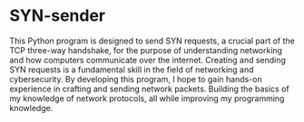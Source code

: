 # SYN-sender
This Python program is designed to send SYN requests, a crucial part of the TCP three-way handshake, for the purpose of understanding networking and how computers communicate over the internet. Creating and sending SYN requests is a fundamental skill in the field of networking and cybersecurity. By developing this program, I hope to gain hands-on experience in crafting and sending network packets. Building the basics of my knowledge of network protocols, all while improving my programming knowledge.
